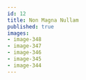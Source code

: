 ```yaml
---
id: 12
title: Non Magna Nullam
published: true
images:
- image-348
- image-347
- image-346
- image-345
- image-344
---
```

